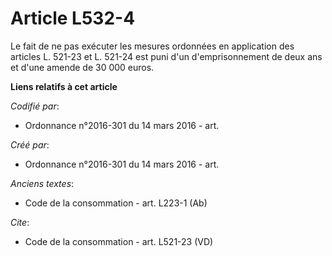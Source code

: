 # Article L532-4

Le fait de ne pas exécuter les mesures ordonnées en application des articles L. 521-23 et L. 521-24 est puni d'un
d'emprisonnement de deux ans et d'une amende de 30 000 euros.

**Liens relatifs à cet article**

_Codifié par_:

  - Ordonnance n°2016-301 du 14 mars 2016 - art.

_Créé par_:

  - Ordonnance n°2016-301 du 14 mars 2016 - art.

_Anciens textes_:

  - Code de la consommation - art. L223-1 (Ab)

_Cite_:

  - Code de la consommation - art. L521-23 (VD)
